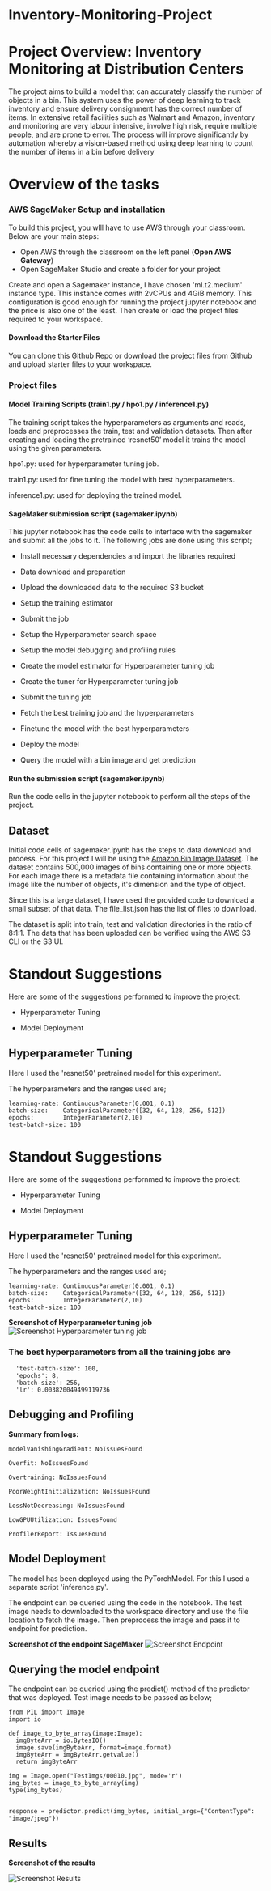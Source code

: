 # Inventory-Monitoring-Project
# Project Overview: Inventory Monitoring at Distribution Centers

The project aims to build a model that can accurately classify the number of objects in a bin. This system uses the power of deep learning to track inventory and ensure delivery consignment has the correct number of items. In extensive retail facilities such as Walmart and Amazon, inventory and monitoring are very labour intensive, involve high risk, require multiple people, and are prone to error. The process will improve significantly by automation whereby a vision-based method using deep learning to count the number of items in a bin before delivery

# Overview of the tasks

### AWS SageMaker Setup and installation

To build this project, you wlll have to use AWS through your classroom. Below are your main steps:
- Open AWS through the classroom on the left panel (**Open AWS Gateway**)
- Open SageMaker Studio and create a folder for your project

Create and open a Sagemaker instance, I have chosen 'ml.t2.medium' instance type. This instance comes with 2vCPUs and 4GiB memory. This configuration is good enough for running the project jupyter notebook and the price is also one of the least.
Then create or load the project files required to your workspace.

#### Download the Starter Files

You can clone this Github Repo or download the project files from Github and upload starter files to your workspace.

### Project files

#### Model Training Scripts (train1.py / hpo1.py / inference1.py)

The training script takes the hyperparameters as arguments and reads, loads and preprocesses the train, test and validation datasets. Then after creating and loading the pretrained ‘resnet50’ model it trains the model using the given parameters.

hpo1.py:  used for hyperparameter tuning job.

train1.py: used for fine tuning the model with best hyperparameters.

inference1.py: used for deploying the trained model.


#### SageMaker submission script (sagemaker.ipynb)

This jupyter notebook has the code cells to interface with the sagemaker and submit all the jobs to it. The following jobs are done using this script;

- Install necessary dependencies and import the libraries required

- Data download and preparation

- Upload the downloaded data to the required S3 bucket

- Setup the training estimator

- Submit the job

- Setup the Hyperparameter search space
    
- Setup the model debugging and profiling rules
    
- Create the model estimator for Hyperparameter tuning job

- Create the tuner for Hyperparameter tuning job
- Submit the tuning job
    
- Fetch the best training job and the hyperparameters

- Finetune the model with the best hyperparameters
    
- Deploy the model
    
- Query the model with a bin image and get prediction




#### Run the submission script (sagemaker.ipynb)

Run the code cells in the jupyter notebook to perform all the steps of the project.



## Dataset

Initial code cells of sagemaker.ipynb has the steps to data download and process.
For this project I will be using the <a href="https://registry.opendata.aws/amazon-bin-imagery/" target="_blank">Amazon Bin Image Dataset</a>.
The dataset contains 500,000 images of bins containing one or more objects. For each image there is a metadata file containing information about the image like the number of objects, it's dimension and the type of object.

Since this is a large dataset, I have used the provided code to download a small subset of that data.
The file_list.json has the list of files to download.

The dataset is split into train, test and validation directories in the ratio of 8:1:1.
The data that has been uploaded can be verified using the AWS S3 CLI or the S3 UI.


# Standout Suggestions

Here are some of the suggestions perfornmed to improve the project:

- Hyperparameter Tuning

- Model Deployment


## Hyperparameter Tuning
Here I used the 'resnet50' pretrained model for this experiment.

The hyperparameters and the ranges used are;

```
learning-rate: ContinuousParameter(0.001, 0.1)
batch-size:    CategoricalParameter([32, 64, 128, 256, 512])
epochs:        IntegerParameter(2,10)
test-batch-size: 100
```
# Standout Suggestions

Here are some of the suggestions perfornmed to improve the project:

- Hyperparameter Tuning

- Model Deployment


## Hyperparameter Tuning
Here I used the 'resnet50' pretrained model for this experiment.

The hyperparameters and the ranges used are;

```
learning-rate: ContinuousParameter(0.001, 0.1)
batch-size:    CategoricalParameter([32, 64, 128, 256, 512])
epochs:        IntegerParameter(2,10)
test-batch-size: 100
```

**Screenshot of Hyperparameter tuning job**
![Screenshot Hyperparameter tuning job](./Screenshots/Hyperparameter_tuning_job.png)
    
### The best hyperparameters from all the training jobs are

```
  'test-batch-size': 100,
  'epochs': 8,
  'batch-size': 256,
  'lr': 0.003820049499119736
```

## Debugging and Profiling

__Summary from logs:__

```
modelVanishingGradient: NoIssuesFound

Overfit: NoIssuesFound

Overtraining: NoIssuesFound

PoorWeightInitialization: NoIssuesFound

LossNotDecreasing: NoIssuesFound

LowGPUUtilization: IssuesFound

ProfilerReport: IssuesFound
```


## Model Deployment

The model has been deployed using the PyTorchModel. For this I used a separate script 'inference.py'.

The endpoint can be queried using the code in the notebook. The test image needs to downloaded to the workspace directory and use the file location to fetch the image. Then preprocess the image and pass it to endpoint for prediction.

**Screenshot of the endpoint SageMaker**
![Screenshot Endpoint](./Screenshots/endpoint.png)


## Querying the model endpoint

The endpoint can be queried using the predict() method of the predictor that was deployed.
Test image needs to be passed as below;


```
from PIL import Image
import io

def image_to_byte_array(image:Image):
  imgByteArr = io.BytesIO()
  image.save(imgByteArr, format=image.format)
  imgByteArr = imgByteArr.getvalue()
  return imgByteArr

img = Image.open("TestImgs/00010.jpg", mode='r')
img_bytes = image_to_byte_array(img)
type(img_bytes)


response = predictor.predict(img_bytes, initial_args={"ContentType": "image/jpeg"})
```

## Results

**Screenshot of the results**

![Screenshot Results](./Screenshots/result.png)
